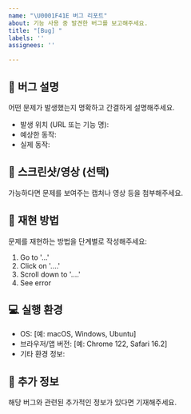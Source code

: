 ```yaml
---
name: "\U0001F41E 버그 리포트"
about: 기능 사용 중 발견한 버그를 보고해주세요.
title: "[Bug] "
labels: ''
assignees: ''

---
```


## 🐞 버그 설명
어떤 문제가 발생했는지 명확하고 간결하게 설명해주세요.

- 발생 위치 (URL 또는 기능 명):  
- 예상한 동작:  
- 실제 동작:  

## 📸 스크린샷/영상 (선택)
가능하다면 문제를 보여주는 캡처나 영상 등을 첨부해주세요.

## 🧪 재현 방법
문제를 재현하는 방법을 단계별로 작성해주세요:
1. Go to '...'
2. Click on '....'
3. Scroll down to '....'
4. See error

## 💻 실행 환경
- OS: [예: macOS, Windows, Ubuntu]
- 브라우저/앱 버전: [예: Chrome 122, Safari 16.2]
- 기타 환경 정보:

## 📝 추가 정보
해당 버그와 관련된 추가적인 정보가 있다면 기재해주세요.
